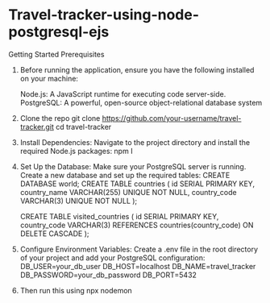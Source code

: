 ﻿# Travel-tracker-using-node-postgresql-ejs

Getting Started
Prerequisites
1.  Before running the application, ensure you have the following installed on your machine:
    
    Node.js: A JavaScript runtime for executing code server-side.
    PostgreSQL: A powerful, open-source object-relational database system

2. Clone the repo
    git clone https://github.com/your-username/travel-tracker.git
    cd travel-tracker

3. Install Dependencies: Navigate to the project directory and install the required Node.js packages:
    npm I

4. Set Up the Database: Make sure your PostgreSQL server is running. Create a new database and set up the required tables:
    CREATE DATABASE world;
    CREATE TABLE countries (
        id SERIAL PRIMARY KEY,
        country_name VARCHAR(255) UNIQUE NOT NULL,
        country_code VARCHAR(3) UNIQUE NOT NULL
    );
    
    CREATE TABLE visited_countries (
        id SERIAL PRIMARY KEY,
        country_code VARCHAR(3) REFERENCES countries(country_code) ON DELETE CASCADE
    );

5. Configure Environment Variables: Create a .env file in the root directory of your project and add your PostgreSQL configuration:
    DB_USER=your_db_user
    DB_HOST=localhost
    DB_NAME=travel_tracker
    DB_PASSWORD=your_db_password
    DB_PORT=5432
6. Then run this using npx nodemon 
